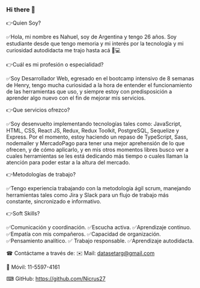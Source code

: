 ### Hi there 👋

<!--
**Nicrus27/Nicrus27** is a ✨ _special_ ✨ repository because its `README.md` (this file) appears on your GitHub profile.

Here are some ideas to get you started:

- 🔭 I’m currently working on ...
- 🌱 I’m currently learning ...
- 👯 I’m looking to collaborate on ...
- 🤔 I’m looking for help with ...
- 💬 Ask me about ...
- 📫 How to reach me: ...
- 😄 Pronouns: ...
- ⚡ Fun fact: ...
-->
👉Quien Soy? 

 ✅Hola, mi nombre es Nahuel, soy de Argentina y tengo 26 años. Soy estudiante desde que tengo memoria y mi interés por la tecnología y mi curiosidad autodidacta me trajo hasta acá 💓💻 


👉Cuál es mi profesión o especialidad? 

 ✅Soy Desarrollador Web, egresado en el bootcamp intensivo de 8 semanas de Henry, tengo mucha curiosidad a la hora de entender el funcionamiento de las herramientas que uso, y siempre estoy con predisposición a aprender algo nuevo con el fin de mejorar mis servicios. 
 
 
 👉Que servicios ofrezco?

 ✅Soy desenvuelto implementando tecnologías tales como: JavaScript, HTML, CSS, React JS, Redux, Redux Toolkit, PostgreSQL, Sequelize y Express. Por el momento, estoy haciendo un repaso de TypeScript, Sass, nodemailer y MercadoPago para tener una mejor aprehensión de lo que ofrecen, y de cómo aplicarlo, y en mis otros momentos libres busco ver a cuales herramientas se les está dedicando más tiempo o cuales llaman la atención para poder estar a la altura del mercado. 


👉Metodologías de trabajo? 

 ✅Tengo experiencia trabajando con la metodología ágil scrum, manejando herramientas tales como Jira y Slack para un flujo de trabajo más constante, sincronizado e informativo. 


👉Soft Skills? 

 ✅Comunicación y coordinación. 
 ✅Escucha activa. 
 ✅Aprendizaje continuo. 
 ✅Empatía con mis compañeros. 
 ✅Capacidad de organización. 
 ✅Pensamiento analítico. 
 ✅ Trabajo responsable. 
 ✅Aprendizaje autodidacta. 
 
 
 ☎ Contáctame a través de: 
 ✉️ Mail: datasetarg@gmail.com
 
 📱 Móvil: 11-5597-4161
 
 ⌨ GitHub: https://github.com/Nicrus27
